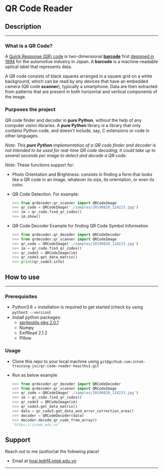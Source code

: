 # QR Code Reader

## Description
---

### What is a QR Code?

A [Quick Response (QR) code](https://en.wikipedia.org/wiki/QR_code) is two-dimensional [**barcode**](https://en.wikipedia.org/wiki/Barcode) first [designed in 1994](https://www.youtube.com/watch?v=LS1wrEv-fjk) for the automotive industry in Japan. A **barcode** is a machine-readable optical label that represents data.

A QR code consists of black squares arranged in a square grid on a white background, which can be read by any devices that have an embedded camera (QR code **scanner**), typically a smartphone. Data are then extracted from patterns that are present in both horizontal and vertical components of the image.


### Purposes the project
QR code finder and decoder in **pure Python**, without the help of any computer vision libraries. A **pure Python** library is a library that only contains Python code, and doesn't include, say, C extensions or code in other languages.

_Note: This **pure Python** implementation of a QR code finder and decoder is not intended to be used for real-time QR code decoding; it could take up to several seconds per image to detect and decode a QR code._

_Note:_ These functions support for:
- Photo Orientation and Brightness: consists in finding a form that looks like a QR code in an image, whatever its size, its orientation, or even its color.
- QR Code Detection. For example:
    ```python 3
    >>> from qrdecoder.qr_scanner import QRCodeImage
    >>> qr_code = QRCodeImage('./samples/20190820_114223.jpg')
    >>> im = qr_code.find_qr_codes()
    >>> im.show()
    ```
- QR Code Decoder
    Example for finding QR Code Symbol Information

    ```python 3
    >>> from qrdecoder.qr_decoder import QRCodeDecoder
    >>> from qrdecoder.qr_scanner import QRCodeImage
    >>> qr_code = QRCodeImage('./samples/20190820_114223.jpg')
    >>> im = qr_code.find_qr_codes()
    >>> qr_code3 = QRCodeImage(im)
    >>> qr_code3.get_data_matrix()
    >>> print(qr_code3.info)
    ```

## How to use
---
### Prerequisites
- Python3.6 + installation is required to get started (check by using `python3 --version`)
- Install python packages:
    - [spriteutils-pkg 2.0.1](https://pypi.org/project/spriteutils-pkg/)
    - Numpy
    - ExifRead 2.1.2
    - Pillow


### Usage
- Clone this repo to your local machine using `git@github.com:intek-training-jsc/qr-code-reader-hoaithu1.git`
- Run as below example

     ```python 3
    >>> from qrdecoder.qr_decoder import QRCodeDecoder
    >>> from qrdecoder.qr_scanner import QRCodeImage
    >>> qr_code = QRCodeImage('./samples/20190820_114223.jpg')
    >>> im = qr_code.find_qr_codes()
    >>> qr_code3 = QRCodeImage(im)
    >>> qr_code3.get_data_matrix()
    >>> data = qr_code3.get_data_and_error_correction_area()
    >>> decoder = QRCodeDecoder(data)
    >>> decoder.decode_qr_code_from_array()
    'https://intek.edu.vn'
     ```

## Support

Reach out to me (author)at the following place!

- Email at hoai.le@f4.intek.edu.vn
---

